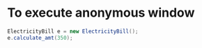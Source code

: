# To execute anonymous window

```java
ElectricityBill e = new ElectricityBill();
e.calculate_amt(350);
```
